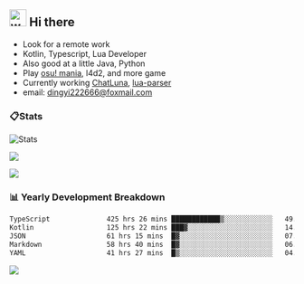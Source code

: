 ## <img alt="wave" src="https://raw.githubusercontent.com/MartinHeinz/MartinHeinz/master/wave.gif" width="30px"> Hi there

- Look for a remote work
- Kotlin, Typescript, Lua Developer
- Also good at a little Java, Python
- Play [osu! mania](https://osu.ppy.sh/users/29808669), l4d2, and more game
- Currently working [ChatLuna](https://github.com/ChatLunaLab), [lua-parser](https://github.com/dingyi222666/lua-parser)
- email: [dingyi222666@foxmail.com](mailto:dingyi222666@foxmail.com)

### 📋Stats

![Stats](https://github-readme-stats.vercel.app/api?username=dingyi222666&show_icons=true&icon_color=47A69E&title_color=47A69E&count_private=true)    

![](https://api.githubtrends.io/user/svg/dingyi222666/langs?time_range=one_year&include_private=True&loc_metric=changed&theme=classic)

![](http://github-profile-summary-cards.vercel.app/api/cards/productive-time?username=dingyi222666&theme=nord_dark&utcOffset=8)

### 📊 Yearly Development Breakdown

<!--START_SECTION:waka-->

```txt
TypeScript              425 hrs 26 mins ████████████▒░░░░░░░░░░░░   49.27 %
Kotlin                  125 hrs 22 mins ███▓░░░░░░░░░░░░░░░░░░░░░   14.52 %
JSON                    61 hrs 15 mins  █▓░░░░░░░░░░░░░░░░░░░░░░░   07.09 %
Markdown                58 hrs 40 mins  █▓░░░░░░░░░░░░░░░░░░░░░░░   06.80 %
YAML                    41 hrs 27 mins  █▒░░░░░░░░░░░░░░░░░░░░░░░   04.80 %
```

<!--END_SECTION:waka-->

![](https://komarev.com/ghpvc/?username=dingyi222666)
